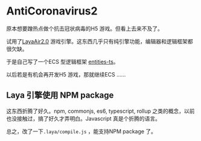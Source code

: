 AntiCoronavirus2
========

原本想要蹭热点做个抗击冠状病毒的H5 游戏。但看上去来不及了。

试用了[LayaAir2.0](http://layabox.com/) 游戏引擎。这东西几乎只有纯引擎功能，编辑器和逻辑框架都很欠缺。

于是自己写了一个ECS 型逻辑框架 [entities-ts](https://github.com/hwei/entities-ts)。

以后若是有机会再开发H5 游戏，那就继续ECS ……

Laya 引擎使用 NPM package
--------

这东西折腾了好久。npm, commonjs, es6, typescript, rollup 之类的概念，以前也没接触过，搞了好久才弄明白。Javascript 真是个折腾的语言。

总之，改了一下`.laya/compile.js` ，能支持NPM package 了。
